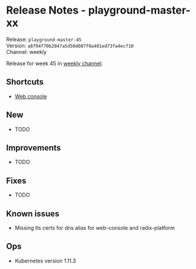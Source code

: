 # Release Notes - playground-master-xx
Release: `playground-master-45`  
Version: `a8794f70b2047a5d50d087f0a401ed73fa4ecf10`  
Channel: weekly

Release for week 45 in [weekly channel](../docs/releases.md#channels).

## Shortcuts
* [Web console](https://web-radix-web-console-prod.playground-master-45.dev.radix.equinor.com)


## New
* TODO

## Improvements
* TODO

## Fixes
* TODO

## Known issues
* Missing tls certs for dns alias for web-console and radix-platform

## Ops
* Kubernetes version 1.11.3
  
